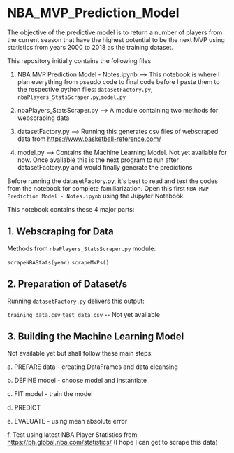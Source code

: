 # NBA_MVP_Prediction_Model
The objective of the predictive model is to return a number of players from the current season that have the highest potential to be the next MVP using statistics from years 2000 to 2018 as the training dataset.

This repository initially contains the following files
1. NBA MVP Prediction Model - Notes.ipynb --> This notebook is where I plan everything from pseudo code to final code before I    paste them to the respective python files: `datasetFactory.py`, `nbaPlayers_StatsScraper.py`,`model.py`

2. nbaPlayers_StatsScraper.py --> A module containing two methods for webscraping data
3. datasetFactory.py --> Running this generates csv files of webscraped data from https://www.basketball-reference.com/
4. model.py --> Contains the Machine Learning Model. Not yet available for now. Once available this is the next program to run after datasetFactory.py and would finally generate the predictions

Before running the datasetFactory.py, it's best to read and test the codes from the notebook for complete familiarization.
Open this first `NBA MVP Prediction Model - Notes.ipynb` using the Jupyter Notebook.

This notebook contains these 4 major parts:

## 1. Webscraping for Data

Methods from `nbaPlayers_StatsScraper.py` module:

`scrapeNBAStats(year)`
`scrapeMVPs()`

## 2. Preparation of Dataset/s

Running `datasetFactory.py` delivers this output:

`training_data.csv`
`test_data.csv` -- Not yet available

## 3. Building the Machine Learning Model

Not available yet but shall follow these main steps:

a. PREPARE data - creating DataFrames and data cleansing

b. DEFINE model - choose model and instantiate

c. FIT model - train the model

d. PREDICT

e. EVALUATE - using mean absolute error

f. Test using latest NBA Player Statistics from https://ph.global.nba.com/statistics/
   (I hope I can get to scrape this data)
